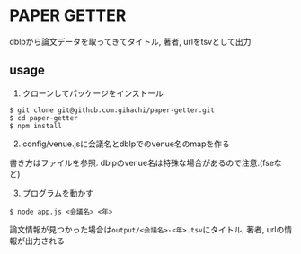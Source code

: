 # PAPER GETTER

dblpから論文データを取ってきてタイトル, 著者, urlをtsvとして出力

## usage

1. クローンしてパッケージをインストール

```
$ git clone git@github.com:gihachi/paper-getter.git
$ cd paper-getter
$ npm install 
```

2. config/venue.jsに会議名とdblpでのvenue名のmapを作る

書き方はファイルを参照. dblpのvenue名は特殊な場合があるので注意.(fseなど)

3. プログラムを動かす

```
$ node app.js <会議名> <年>
```

論文情報が見つかった場合は`output/<会議名>-<年>.tsv`にタイトル, 著者, urlの情報が出力される
